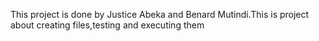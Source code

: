 This project is done by Justice Abeka and Benard Mutindi.This is project about creating files,testing and executing them
